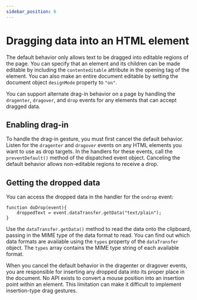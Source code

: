 ```yaml
---
sidebar_position: 6
---
```


# Dragging data into an HTML element

The default behavior only allows text to be dragged into editable regions of the
page. You can specify that an element and its children can be made editable by
including the `contenteditable` attribute in the opening tag of the element. You
can also make an entire document editable by setting the document object
`designMode` property to `"on"`.

You can support alternate drag-in behavior on a page by handling the
`dragenter`, `dragover`, and `drop` events for any elements that can accept
dragged data.

## Enabling drag-in

To handle the drag-in gesture, you must first cancel the default behavior.
Listen for the `dragenter` and `dragover` events on any HTML elements you want
to use as drop targets. In the handlers for these events, call the
`preventDefault()` method of the dispatched event object. Canceling the default
behavior allows non-editable regions to receive a drop.

## Getting the dropped data

You can access the dropped data in the handler for the `ondrop` event:

```
function doDrop(event){
	droppedText = event.dataTransfer.getData("text/plain");
}
```

Use the `dataTransfer.getData()` method to read the data onto the clipboard,
passing in the MIME type of the data format to read. You can find out which data
formats are available using the `types` property of the `dataTransfer` object.
The `types` array contains the MIME type string of each available format.

When you cancel the default behavior in the dragenter or dragover events, you
are responsible for inserting any dropped data into its proper place in the
document. No API exists to convert a mouse position into an insertion point
within an element. This limitation can make it difficult to implement
insertion-type drag gestures.

